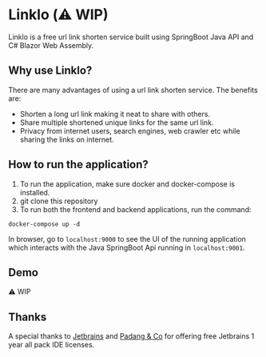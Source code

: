 # Linklo (:warning: WIP)

Linklo is a free url link shorten service built using SpringBoot Java API and C# Blazor Web Assembly.

## Why use Linklo?

There are many advantages of using a url link shorten service. The benefits are:
* Shorten a long url link making it neat to share with others.
* Share multiple shortened unique links for the same url link.
* Privacy from internet users, search engines, web crawler etc while sharing the links on internet.

## How to run the application?
1. To run the application, make sure docker and docker-compose is installed.
2. git clone this repository
3. To run both the frontend and backend applications, run the command: 
```
docker-compose up -d
```

In browser, go to `localhost:9000` to see the UI of the running application which interacts with the Java SpringBoot Api running in `localhost:9001`.

## Demo
:warning: WIP

## Thanks
A special thanks to [Jetbrains](https://www.jetbrains.com/) and [Padang & Co](https://www.padang.co/) for offering free Jetbrains 1 year all pack IDE licenses.





